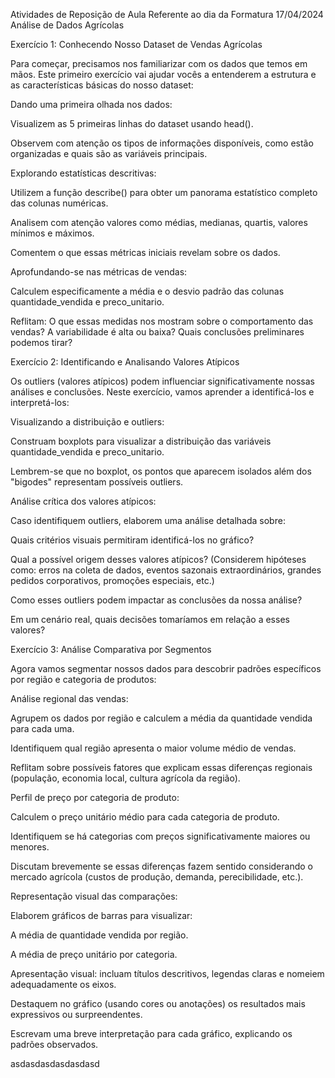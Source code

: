 Atividades de Reposição de Aula Referente ao dia da Formatura 17/04/2024 Análise de Dados Agrícolas 

Exercício 1: Conhecendo Nosso Dataset de Vendas Agrícolas 

Para começar, precisamos nos familiarizar com os dados que temos em mãos. Este primeiro exercício vai ajudar vocês a entenderem a estrutura e as características básicas do nosso dataset: 

Dando uma primeira olhada nos dados: 

Visualizem as 5 primeiras linhas do dataset usando head(). 

Observem com atenção os tipos de informações disponíveis, como estão organizadas e quais são as variáveis principais. 

Explorando estatísticas descritivas: 

Utilizem a função describe() para obter um panorama estatístico completo das colunas numéricas. 

Analisem com atenção valores como médias, medianas, quartis, valores mínimos e máximos. 

Comentem o que essas métricas iniciais revelam sobre os dados. 

Aprofundando-se nas métricas de vendas: 

Calculem especificamente a média e o desvio padrão das colunas quantidade_vendida e preco_unitario. 

Reflitam: O que essas medidas nos mostram sobre o comportamento das vendas? A variabilidade é alta ou baixa? Quais conclusões preliminares podemos tirar? 

Exercício 2: Identificando e Analisando Valores Atípicos 

Os outliers (valores atípicos) podem influenciar significativamente nossas análises e conclusões. Neste exercício, vamos aprender a identificá-los e interpretá-los: 

Visualizando a distribuição e outliers: 

Construam boxplots para visualizar a distribuição das variáveis quantidade_vendida e preco_unitario. 

Lembrem-se que no boxplot, os pontos que aparecem isolados além dos "bigodes" representam possíveis outliers. 

Análise crítica dos valores atípicos: 

Caso identifiquem outliers, elaborem uma análise detalhada sobre:  

Quais critérios visuais permitiram identificá-los no gráfico? 

Qual a possível origem desses valores atípicos? (Considerem hipóteses como: erros na coleta de dados, eventos sazonais extraordinários, grandes pedidos corporativos, promoções especiais, etc.) 

Como esses outliers podem impactar as conclusões da nossa análise? 

Em um cenário real, quais decisões tomaríamos em relação a esses valores? 

Exercício 3: Análise Comparativa por Segmentos 

Agora vamos segmentar nossos dados para descobrir padrões específicos por região e categoria de produtos: 

Análise regional das vendas: 

Agrupem os dados por região e calculem a média da quantidade vendida para cada uma. 

Identifiquem qual região apresenta o maior volume médio de vendas. 

Reflitam sobre possíveis fatores que explicam essas diferenças regionais (população, economia local, cultura agrícola da região). 

Perfil de preço por categoria de produto: 

Calculem o preço unitário médio para cada categoria de produto. 

Identifiquem se há categorias com preços significativamente maiores ou menores. 

Discutam brevemente se essas diferenças fazem sentido considerando o mercado agrícola (custos de produção, demanda, perecibilidade, etc.). 

Representação visual das comparações: 

Elaborem gráficos de barras para visualizar:  

A média de quantidade vendida por região. 

A média de preço unitário por categoria. 

Apresentação visual: incluam títulos descritivos, legendas claras e nomeiem adequadamente os eixos. 

Destaquem no gráfico (usando cores ou anotações) os resultados mais expressivos ou surpreendentes. 

Escrevam uma breve interpretação para cada gráfico, explicando os padrões observados. 

 asdasdasdasdasdasd